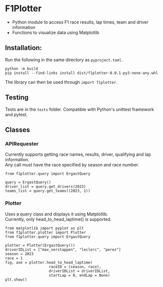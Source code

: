 # F1Plotter
* Python module to access F1 race results, lap times, team and driver information
* Functions to visualize data using Matplotlib

## Installation: 
Run the following in the same directory as ```pyproject.toml```.
``` 
python -m build
pip install --find-links install dist/f1plotter-0.0.1-py3-none-any.whl
``` 
The library can then be used through ```import f1plotter```.

## Testing
Tests are in the ```tests``` folder. Compatible with Python's unittest framework and pytest.

## Classes
### APIRequester
Currently supports getting race names, results, driver, qualifying and lap information.<br>
Any call must have the race specified by season and race number.<br>
``` 
from f1plotter.query import ErgastQuery

query = ErgastQuery()
driver_list = query.get_drivers(2023)
teams_list = query.get_teams((2023, 1))
```

### Plotter
Uses a query class and displays it using Matplotlib.<br>
Currently, only head_to_head_laptime() is supported. 

``` 
from matplotlib import pyplot as plt
from f1plotter.plotter import Plotter
from f1plotter.query import ErgastQuery

plotter = Plotter(ErgastQuery())
driverIDList = ["max_verstappen", "leclerc", "perez"]
season = 2023
race = 1
fig, axe = plotter.head_to_head_laptime(
					raceID = (season, race), 
					driverIDList = driverIDList, 
					startLap = 0, endLap = None)
plt.show()
```
